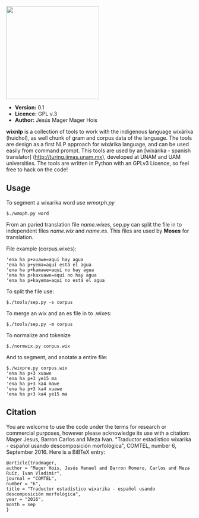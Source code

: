 <img src="https://raw.githubusercontent.com/pywirrarika/wixnlp/master/tools/wixnlp.png" width=250px>

* **Version:** 0.1
* **Licence:** GPL v.3
* **Author:** Jesús Mager Mager Hois

**wixnlp** is a collection of tools to work with the indigenous language wixárika (huichol), as well chunk of gram and corpus data of the language. The tools are design as a first NLP approach for wixárika language, and can be used easily from command prompt. This tools are used by an [wixárika - spanish translator] (http://turing.iimas.unam.mx), developed at UNAM and UAM universities.
The tools are written in Python with an GPLv3 Licence, so feel free to hack on the code! 

## Usage

To segment a wixarika word use _wmorph.py_
```
$./wmoph.py word
```
From an paried translation file _name.wixes_, sep.py can split the file in to independent files _name.wix_ and _name.es_. This files are used by **Moses** for translation.

File example (corpus.wixes):
```
'ena ha p+xuawe=aquí hay agua
'ena ha p+yema=aquí está el agua
'ena ha p+kamawe=aquí no hay agua
'ena ha p+kaxuawe=aquí no hay agua
'ena ha p+kayema=aquí no está el agua
```
To split the file use:
```
$./tools/sep.py -s corpus
```
To merge an wix and an es file in to .wixes:
```
$./tools/sep.py -m corpus
```
To normalize and tokenize
```
$./normwix.py corpus.wix
```

And to segment, and anotate a entire file:
```
$./wixpre.py corpus.wix
'ena ha p+3 xuawe
'ena ha p+3 ye15 ma
'ena ha p+3 ka4 mawe
'ena ha p+3 ka4 xuawe
'ena ha p+3 ka4 ye15 ma
```

## Citation

You are welcome to use the code under the terms for research or commercial purposes, however please acknowledge its use with a citation:
Mager Jesus, Barron Carlos and Meza Ivan. "Traductor estadístico wixarika - español usando descomposición morfológica", COMTEL,  number 6, September 2016.
Here is a BiBTeX entry:

```
@article{tradmager,
author = "Mager Hois, Jesús Manuel and Barron Romero, Carlos and Meza Ruíz, Ivan Vladimir",
journal = "COMTEL",
number = "6",
title = "Traductor estadístico wixarika - español usando descomposición morfológica",
year = "2016",
month = sep
}

```

